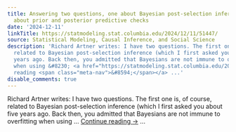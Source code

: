 ```yaml
---
title: Answering two questions, one about Bayesian post-selection inference and one
  about prior and posterior predictive checks
date: '2024-12-11'
linkTitle: https://statmodeling.stat.columbia.edu/2024/12/11/51447/
source: Statistical Modeling, Causal Inference, and Social Science
description: 'Richard Artner writes: I have two questions. The first one is, of course,
  related to Bayesian post-selection inference (which I first asked you about five
  years ago. Back then, you admitted that Bayesians are not immune to overfitting
  when using &#8230; <a href="https://statmodeling.stat.columbia.edu/2024/12/11/51447/">Continue
  reading <span class="meta-nav">&#8594;</span></a> ...'
disable_comments: true
---
```

Richard Artner writes: I have two questions. The first one is, of course, related to Bayesian post-selection inference (which I first asked you about five years ago. Back then, you admitted that Bayesians are not immune to overfitting when using &#8230; <a href="https://statmodeling.stat.columbia.edu/2024/12/11/51447/">Continue reading <span class="meta-nav">&#8594;</span></a> ...